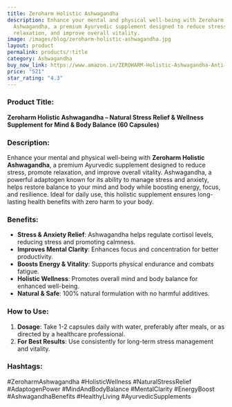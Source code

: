 ```yaml
---
title: Zeroharm Holistic Ashwagandha
description: Enhance your mental and physical well-being with Zeroharm Holistic
  Ashwagandha, a premium Ayurvedic supplement designed to reduce stress, promote
  relaxation, and improve overall vitality.
image: /images/blog/zeroharm-holistic-ashwagandha.jpg
layout: product
permalink: products/:title
category: Ashwagandha
buy_now_link: https://www.amazon.in/ZEROHARM-Holistic-Ashwagandha-Anti-Inflammation-Bioavailable/dp/B09N1LQ5ZM/ref=sxin_15_pa_sp_search_thematic_sspa?content-id=amzn1.sym.5f0af06c-b5c9-4e71-bd04-2954cdf89bd6%3Aamzn1.sym.5f0af06c-b5c9-4e71-bd04-2954cdf89bd6&tag=ayushmonk-21
price: "521"
star_rating: "4.3"
---
```

### Product Title:
**Zeroharm Holistic Ashwagandha – Natural Stress Relief & Wellness Supplement for Mind & Body Balance (60 Capsules)**

### Description:
Enhance your mental and physical well-being with **Zeroharm Holistic Ashwagandha**, a premium Ayurvedic supplement designed to reduce stress, promote relaxation, and improve overall vitality. Ashwagandha, a powerful adaptogen known for its ability to manage stress and anxiety, helps restore balance to your mind and body while boosting energy, focus, and resilience. Ideal for daily use, this holistic supplement ensures long-lasting health benefits with zero harm to your body.

### Benefits:
- **Stress & Anxiety Relief**: Ashwagandha helps regulate cortisol levels, reducing stress and promoting calmness.
- **Improves Mental Clarity**: Enhances focus and concentration for better productivity.
- **Boosts Energy & Vitality**: Supports physical endurance and combats fatigue.
- **Holistic Wellness**: Promotes overall mind and body balance for enhanced well-being.
- **Natural & Safe**: 100% natural formulation with no harmful additives.

### How to Use:
1. **Dosage**: Take 1-2 capsules daily with water, preferably after meals, or as directed by a healthcare professional.
2. **For Best Results**: Use consistently for long-term stress management and vitality.

### Hashtags:
#ZeroharmAshwagandha #HolisticWellness #NaturalStressRelief #AdaptogenPower #MindAndBodyBalance #MentalClarity #EnergyBoost #AshwagandhaBenefits #HealthyLiving #AyurvedicSupplements
